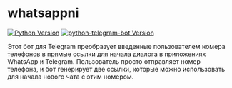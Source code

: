 # whatsappni

 [![Python Version](https://img.shields.io/pypi/pyversions/python-telegram-bot.svg?style=flat-square)](https://pypi.python.org/pypi/python-telegram-bot)
 [![python-telegram-bot Version](https://img.shields.io/pypi/v/python-telegram-bot.svg?style=flat-square)](https://pypi.python.org/pypi/python-telegram-bot)




Этот  бот для Telegram преобразует введенные пользователем номера телефонов в прямые ссылки для начала диалога в приложениях WhatsApp и Telegram. Пользователь просто отправляет номер телефона, и бот генерирует две ссылки, которые можно использовать для начала нового чата с этим номером.
